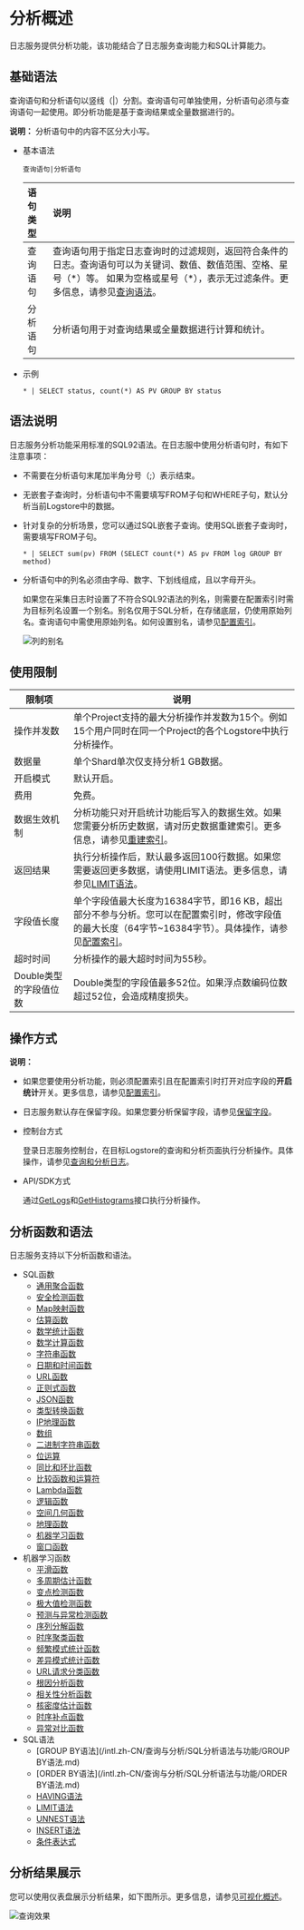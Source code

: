 # 分析概述

日志服务提供分析功能，该功能结合了日志服务查询能力和SQL计算能力。

## 基础语法

查询语句和分析语句以竖线（\|）分割。查询语句可单独使用，分析语句必须与查询语句一起使用。即分析功能是基于查询结果或全量数据进行的。

**说明：** 分析语句中的内容不区分大小写。

-   基本语法

    ```
    查询语句|分析语句
    ```

    |语句类型|说明|
    |:---|:-|
    |查询语句|查询语句用于指定日志查询时的过滤规则，返回符合条件的日志。查询语句可以为关键词、数值、数值范围、空格、星号（\*）等。 如果为空格或星号（\*），表示无过滤条件。更多信息，请参见[查询语法](/intl.zh-CN/查询与分析/查询语法与功能/查询语法.md)。 |
    |分析语句|分析语句用于对查询结果或全量数据进行计算和统计。|

-   示例

    ```
    * | SELECT status, count(*) AS PV GROUP BY status
    ```


## 语法说明

日志服务分析功能采用标准的SQL92语法。在日志服中使用分析语句时，有如下注意事项：

-   不需要在分析语句末尾加半角分号（;）表示结束。
-   无嵌套子查询时，分析语句中不需要填写FROM子句和WHERE子句，默认分析当前Logstore中的数据。
-   针对复杂的分析场景，您可以通过SQL嵌套子查询。使用SQL嵌套子查询时，需要填写FROM子句。

    ```
    * | SELECT sum(pv) FROM (SELECT count(*) AS pv FROM log GROUP BY method)
    ```

-   分析语句中的列名必须由字母、数字、下划线组成，且以字母开头。

    如果您在采集日志时设置了不符合SQL92语法的列名，则需要在配置索引时需为目标列名设置一个别名。别名仅用于SQL分析，在存储底层，仍使用原始列名。查询语句中需使用原始列名。如何设置别名，请参见[配置索引](/intl.zh-CN/查询与分析/配置索引.md)。

    ![列的别名](https://static-aliyun-doc.oss-accelerate.aliyuncs.com/assets/img/zh-CN/9394033261/p282721.png)


## 使用限制

|限制项|说明|
|---|--|
|操作并发数|单个Project支持的最大分析操作并发数为15个。例如15个用户同时在同一个Project的各个Logstore中执行分析操作。 |
|数据量|单个Shard单次仅支持分析1 GB数据。|
|开启模式|默认开启。|
|费用|免费。|
|数据生效机制|分析功能只对开启统计功能后写入的数据生效。如果您需要分析历史数据，请对历史数据重建索引。更多信息，请参见[重建索引](/intl.zh-CN/查询与分析/查询语法与功能/重建索引.md)。 |
|返回结果|执行分析操作后，默认最多返回100行数据。如果您需要返回更多数据，请使用LIMIT语法。更多信息，请参见[LIMIT语法](/intl.zh-CN/查询与分析/SQL分析语法与功能/LIMIT语法.md)。 |
|字段值长度|单个字段值最大长度为16384字节，即16 KB，超出部分不参与分析。您可以在配置索引时，修改字段值的最大长度（64字节~16384字节）。具体操作，请参见[配置索引](/intl.zh-CN/查询与分析/配置索引.mdstep_nz1_ipw_cr7)。 |
|超时时间|分析操作的最大超时时间为55秒。|
|Double类型的字段值位数|Double类型的字段值最多52位。如果浮点数编码位数超过52位，会造成精度损失。 |

## 操作方式

**说明：**

-   如果您要使用分析功能，则必须配置索引且在配置索引时打开对应字段的**开启统计**开关。更多信息，请参见[配置索引](/intl.zh-CN/查询与分析/配置索引.md)。
-   日志服务默认存在保留字段。如果您要分析保留字段，请参见[保留字段](/intl.zh-CN/产品简介/使用限制/保留字段.md)。

-   控制台方式

    登录日志服务控制台，在目标Logstore的查询和分析页面执行分析操作。具体操作，请参见[查询和分析日志](/intl.zh-CN/查询与分析/查询和分析日志.md)。

-   API/SDK方式

    通过[GetLogs](/intl.zh-CN/开发指南/API参考/日志库相关接口/GetLogs.md)和[GetHistograms](/intl.zh-CN/开发指南/API参考/日志库相关接口/GetHistograms.md)接口执行分析操作。


## 分析函数和语法

日志服务支持以下分析函数和语法。

-   SQL函数
    -   [通用聚合函数](/intl.zh-CN/查询与分析/SQL分析语法与功能/通用聚合函数.md)
    -   [安全检测函数](/intl.zh-CN/查询与分析/SQL分析语法与功能/安全检测函数.md)
    -   [Map映射函数](/intl.zh-CN/查询与分析/SQL分析语法与功能/Map映射函数.md)
    -   [估算函数](/intl.zh-CN/查询与分析/SQL分析语法与功能/估算函数.md)
    -   [数学统计函数](/intl.zh-CN/查询与分析/SQL分析语法与功能/数学统计函数.md)
    -   [数学计算函数](/intl.zh-CN/查询与分析/SQL分析语法与功能/数学计算函数.md)
    -   [字符串函数](/intl.zh-CN/查询与分析/SQL分析语法与功能/字符串函数.md)
    -   [日期和时间函数](/intl.zh-CN/查询与分析/SQL分析语法与功能/日期和时间函数.md)
    -   [URL函数](/intl.zh-CN/查询与分析/SQL分析语法与功能/URL函数.md)
    -   [正则式函数](/intl.zh-CN/查询与分析/SQL分析语法与功能/正则式函数.md)
    -   [JSON函数](/intl.zh-CN/查询与分析/SQL分析语法与功能/JSON函数.md)
    -   [类型转换函数](/intl.zh-CN/查询与分析/SQL分析语法与功能/类型转换函数.md)
    -   [IP地理函数](/intl.zh-CN/查询与分析/SQL分析语法与功能/IP地理函数.md)
    -   [数组](/intl.zh-CN/查询与分析/SQL分析语法与功能/数组.md)
    -   [二进制字符串函数](/intl.zh-CN/查询与分析/SQL分析语法与功能/二进制字符串函数.md)
    -   [位运算](/intl.zh-CN/查询与分析/SQL分析语法与功能/位运算.md)
    -   [同比和环比函数](/intl.zh-CN/查询与分析/SQL分析语法与功能/同比和环比函数.md)
    -   [比较函数和运算符](/intl.zh-CN/查询与分析/SQL分析语法与功能/比较函数和运算符.md)
    -   [Lambda函数](/intl.zh-CN/查询与分析/SQL分析语法与功能/Lambda函数.md)
    -   [逻辑函数](/intl.zh-CN/查询与分析/SQL分析语法与功能/逻辑函数.md)
    -   [空间几何函数](/intl.zh-CN/查询与分析/SQL分析语法与功能/空间几何函数.md)
    -   [地理函数](/intl.zh-CN/查询与分析/SQL分析语法与功能/地理函数.md)
    -   [机器学习函数](/intl.zh-CN/查询与分析/机器学习语法与函数/概述.md)
    -   [窗口函数](/intl.zh-CN/查询与分析/SQL分析语法与功能/窗口函数.md)
-   机器学习函数
    -   [平滑函数](/intl.zh-CN/查询与分析/机器学习语法与函数/平滑函数.md)
    -   [多周期估计函数](/intl.zh-CN/查询与分析/机器学习语法与函数/多周期估计函数.md)
    -   [变点检测函数](/intl.zh-CN/查询与分析/机器学习语法与函数/变点检测函数.md)
    -   [极大值检测函数](/intl.zh-CN/查询与分析/机器学习语法与函数/极大值检测函数.md)
    -   [预测与异常检测函数](/intl.zh-CN/查询与分析/机器学习语法与函数/预测与异常检测函数.md)
    -   [序列分解函数](/intl.zh-CN/查询与分析/机器学习语法与函数/序列分解函数.md)
    -   [时序聚类函数](/intl.zh-CN/查询与分析/机器学习语法与函数/时序聚类函数.md)
    -   [频繁模式统计函数](/intl.zh-CN/查询与分析/机器学习语法与函数/频繁模式统计函数.md)
    -   [差异模式统计函数](/intl.zh-CN/查询与分析/机器学习语法与函数/差异模式统计函数.md)
    -   [URL请求分类函数](/intl.zh-CN/查询与分析/机器学习语法与函数/URL请求分类函数.md)
    -   [根因分析函数](/intl.zh-CN/查询与分析/机器学习语法与函数/根因分析函数.md)
    -   [相关性分析函数](/intl.zh-CN/查询与分析/机器学习语法与函数/相关性分析函数.md)
    -   [核密度估计函数](/intl.zh-CN/查询与分析/机器学习语法与函数/核密度估计函数.md)
    -   [时序补点函数](/intl.zh-CN/查询与分析/机器学习语法与函数/时序补点函数.md)
    -   [异常对比函数](/intl.zh-CN/查询与分析/机器学习语法与函数/异常对比函数.md)
-   SQL语法
    -   [GROUP BY语法](/intl.zh-CN/查询与分析/SQL分析语法与功能/GROUP BY语法.md)
    -   [ORDER BY语法](/intl.zh-CN/查询与分析/SQL分析语法与功能/ORDER BY语法.md)
    -   [HAVING语法](/intl.zh-CN/查询与分析/SQL分析语法与功能/HAVING语法.md)
    -   [LIMIT语法](/intl.zh-CN/查询与分析/SQL分析语法与功能/LIMIT语法.md)
    -   [UNNEST语法](/intl.zh-CN/查询与分析/SQL分析语法与功能/unnest语法.md)
    -   [INSERT语法](/intl.zh-CN/查询与分析/SQL分析语法与功能/insert语法.md)
    -   [条件表达式](/intl.zh-CN/查询与分析/SQL分析语法与功能/条件表达式.md)

## 分析结果展示

您可以使用仪表盘展示分析结果，如下图所示。更多信息，请参见[可视化概述](/intl.zh-CN/可视化/可视化概述.md)。

![查询效果](https://static-aliyun-doc.oss-accelerate.aliyuncs.com/assets/img/zh-CN/9394033261/p7348.png)

